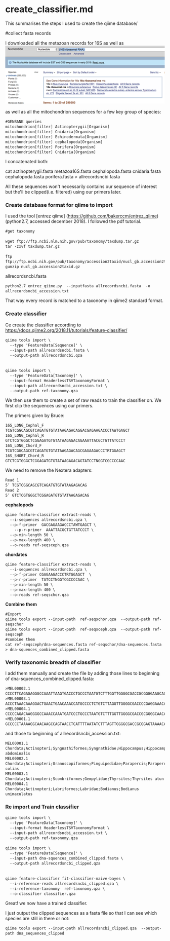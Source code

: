 # create_classifier.md


This summarises the steps I used to create the qiime database/

#collect fasta records

I downloaded all the metazoan records for 16S as well as 
![output/pictures/ncbiextraction.png](output/pictures/ncbiextraction.png)

as well as all the mitochondrion sequences for a few key group of species: 
```
#GENBANK queries
mitochondrion[filter] Actinopterygii[Organism] 
mitochondrion[filter] Cnidaria[Organism] 
mitochondrion[filter] Echinodermata[Organism] 
mitochondrion[filter] cephalopoda[Organism] 
mitochondrion[filter] Porifera[Organism] 
mitochondrion[filter] Cnidaria[Organism] 
```
I concatenated both:

cat actinopterygii.fasta metazoa16S.fasta cephalopoda.fasta cnidaria.fasta cephalopoda.fasta porifera.fasta  > allrecordsncbi.fasta

All these sequences won't necessarily contains our sequence of interest but the'll be clipped(i.e. filtered) using our primers later.


### Create database format for qiime to import

I used the tool [entrez qiime] (https://github.com/bakerccm/entrez_qiime) (python2.7, accessed december 2018). I followed the pdf tutorial.


```
#get taxonomy

wget ftp://ftp.ncbi.nlm.nih.gov/pub/taxonomy/taxdump.tar.gz
tar -zxvf taxdump.tar.gz
 
ftp ftp://ftp.ncbi.nih.gov/pub/taxonomy/accession2taxid/nucl_gb.accession2taxid.gz
gunzip nucl_gb.accession2taxid.gz
```

allrecordsncbi.fasta
```
python2.7 entrez_qiime.py  --inputfasta allrecordsncbi.fasta  -o  allrecordsncbi_accession.txt
```

That way every record is matched to a taxonomy in qiime2 standard format.

### Create classifier


Ce create the classifier according to
https://docs.qiime2.org/2018.11/tutorials/feature-classifier/
```
qiime tools import \
  --type 'FeatureData[Sequence]' \
  --input-path allrecordsncbi.fasta \
  --output-path allrecordsncbi.qza


qiime tools import \
  --type 'FeatureData[Taxonomy]' \
  --input-format HeaderlessTSVTaxonomyFormat \
  --input-path allrecordsncbi_accession.txt \
  --output-path ref-taxonomy.qza
```



We then use them to create a set of raw reads to train the classifier on. We first clip the sequences using our primers.

The primers given by Bruce:

```
16S_LONG_Cephal_F
TCGTCGGCAGCGTCAGATGTGTATAAGAGACAGGACGAGAAGACCCTAWTGAGCT
16S_LONG_Cephal_R
GTCTCGTGGGCTCGGAGATGTGTATAAGAGACAGAAATTACGCTGTTATCCCT
16S_LONG_Chord_F
TCGTCGGCAGCGTCAGATGTGTATAAGAGACAGCGAGAAGACCCTRTGGAGCT
16S_SHORT_Chord_R
GTCTCGTGGGCTCGGAGATGTGTATAAGAGACAGTATCCTNGGTCGCCCCAAC
```

We need to remove the Nextera adapters:

```
Read 1
5’ TCGTCGGCAGCGTCAGATGTGTATAAGAGACAG
Read 2
5’ GTCTCGTGGGCTCGGAGATGTGTATAAGAGACAG

```

**cephalopods**
```
qiime feature-classifier extract-reads \
  --i-sequences allrecordsncbi.qza \
  --p-f-primer  GACGAGAAGACCCTAWTGAGCT \
    --p-r-primer  AAATTACGCTGTTATCCCT \
  --p-min-length 50 \
  --p-max-length 400 \
  --o-reads ref-seqsceph.qza
```

**chordates**
```
qiime feature-classifier extract-reads \
  --i-sequences allrecordsncbi.qza \
  --p-f-primer CGAGAAGACCCTRTGGAGCT  \
  --p-r-primer  TATCCTNGGTCGCCCCAAC \
  --p-min-length 50 \
  --p-max-length 400 \
  --o-reads ref-seqschor.qza
```
**Combine them**

```
#Export
qiime tools export --input-path  ref-seqschor.qza  --output-path ref-seqschor
qiime tools export --input-path  ref-seqsceph.qza  --output-path ref-seqsceph
#combine them
cat ref-seqsceph/dna-sequences.fasta ref-seqschor/dna-sequences.fasta > dna-squences_combined_clipped.fasta

```

### Verify taxonomic breadth of classifier

I add them manually and create the file by adding those lines to  beginning of dna-squences_combined_clipped.fasta:



```
>MEL00002.1
CCCCTTCAGAGAGGGCCAAATTAAGTGACCCTGCCCTAATGTCTTTGGTTGGGGCGACCGCGGGGAAGCACTTATCCCCCACGTAGGCTGGGAAAACCTCCTATAAACAAGAGCTTCAGCTCTAATAATCAGAACCTCTGACTAAAAATGATCCGGCAAAGCCGATCAACGGACCGAGTTACCCTAGGGATAACAGCGCAATC
>MEL00003.1
ACCCTAAACAAAGGACTGAACTGAACAAACCATGCCCCTCTGTCTTAGGTTGGGGCGACCCCGAGGAAACAAAAAACCCACGAGTGGAATGGGAGCACTGACCTCCTACAACCAAGAGCTGCAGCTCTAACTAATAGAATTTCTAACCAATAATGATCCGGCAAAGCCGATTAACGAACCAAGTTACCCTAGGGATAAAGCGCAATC
>MEL00004.1
CCCCCAGACAAGGGGCCAAACCAAATGATCCCTGCCCTAATGTCTTTGGTTGGGGCGACCGCGGGGCAACAAAAAACCCCCACGTGGAATGGGACTATCCTCCTACAAACAAGAGCTGCAGCTCTAGTTCACAGAATTTCTGACCAATAAGATCCGGCAAAGCCGATCAACGAACCGAGTTACCCTAGGGATAAAGCGCAATC
>MEL00001.1
GCCCCCTAAAAGGCAACAAGCCAGTAACCTCATTTTAATATCTTTAGTTGGGGCGACCGCGGAGTAAAACAAAACCTCCGTGAGGATTGAGGTAAAACCTTATACCTAAGAAAGTCATTTCTAAGCACCAAAATATTTGACCTAAAGATCCGGCAATAGCCGATCAACGAACCTAGTTACCCCAGGGATAAAGCGCAATC
```


and those to beginning of allrecordsncbi_accession.txt:

```
MEL00001.1  Chordata;Actinopteri;Syngnathiformes;Syngnathidae;Hippocampus;Hippocampus abdominalis
MEL00002.1  Chordata;Actinopteri;Uranoscopiformes;Pinguipedidae;Parapercis;Parapercis colias
MEL00003.1 Chordata;Actinopteri;Scombriformes;Gempylidae;Thyrsites;Thyrsites atun
MEL00004.1  Chordata;Actinopteri;Labriformes;Labridae;Bodianus;Bodianus unimaculatus 
```


### Re import and Train classifier

```
qiime tools import \
  --type 'FeatureData[Taxonomy]' \
  --input-format HeaderlessTSVTaxonomyFormat \
  --input-path allrecordsncbi_accession.txt \
  --output-path ref-taxonomy.qza

qiime tools import \
  --type 'FeatureData[Sequence]' \
  --input-path dna-squences_combined_clipped.fasta \
  --output-path allrecordsncbi_clipped.qza


qiime feature-classifier fit-classifier-naive-bayes \
  --i-reference-reads allrecordsncbi_clipped.qza \
  --i-reference-taxonomy  ref-taxonomy.qza \
  --o-classifier classifier.qza
```

Great! we now have a trained classifier.

I just output the clipped sequences as a fasta file so that I can see which species are still in there or not:

```
qiime tools export --input-path allrecordsncbi_clipped.qza  --output-path dna_sequences_clipped
```
